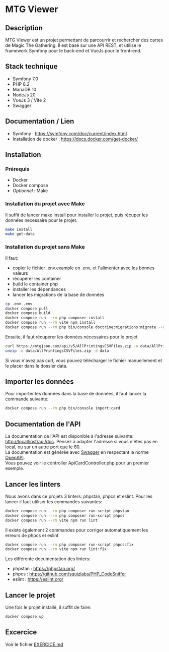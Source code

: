 # MTG Viewer    

## Description
MTG Viewer est un projet permettant de parcourrir et rechercher des cartes de Magic The Gathering. 
Il est basé sur une API REST, et utilise le framework Symfony pour le back-end et VueJs pour le front-end.

## Stack technique
- Symfony 7.0
- PHP 8.2
- MariaDB 10
- NodeJs 20
- VueJs 3 / Vite 2
- Swagger

## Documentation / Lien
- Symfony : https://symfony.com/doc/current/index.html
- Installation de docker : https://docs.docker.com/get-docker/

## Installation
### Prérequis
- Docker
- Docker compose
- *Optionnel* : Make

### Installation du projet avec Make
Il suffit de lancer make install pour installer le projet, puis récuper les données necessaire pour le projet.
```bash
make install
make get-data
```

### Installation du projet sans Make
Il faut: 
- copier le fichier .env.example en .env, et l'alimenter avec les bonnes valeurs
- récupérer les container
- build le container php 
- installer les dépendances 
- lancer les migrations de la base de données

```bash
cp .env .env
docker compose pull
docker compose build
docker compose run --rm php composer install
docker compose run --rm vite npm install
docker compose run --rm php bin/console doctrine:migrations:migrate --no-interaction
````

Ensuite, il faut récupérer les données nécessaires pour le projet
```bash
curl https://mtgjson.com/api/v5/AllPrintingsCSVFiles.zip -o data/AllPrintingsCSVFiles.zip
unzip -o data/AllPrintingsCSVFiles.zip -d data
```
Si vous n'avez pas curl, vous pouvez télécharger le fichier manuellement et le placer dans le dossier data.

## Importer les données
Pour importer les données dans la base de données, il faut lancer la commande suivante:
```bash
docker compose run --rm php bin/console import:card
```

## Documentation de l'API
La documentation de l'API est disponible à l'adresse suivante: [http://localhost/api/doc](http://localhost/api/doc). Pensez à adapter l'adresse si vous n'êtes pas en local, ou sur un autre port que le 80.  
La documentation est générée avec [Swagger](https://swagger.io/) en respectant la norme [OpenAPI](https://swagger.io/specification/).  
Vous pouvez voir le controller ApiCardController.php pour un premier exemple.

## Lancer les linters
Nous avons dans ce projets 3 linters: phpstan, phpcs et eslint.
Pour les lancer il faut utiliser les commandes suivantes:
```bash
docker compose run --rm php composer run-script phpstan
docker compose run --rm php composer run-script phpcs
docker compose run --rm vite npm run lint
```  
Il existe également 2 commandes pour corriger automatiquement les erreurs de phpcs et eslint
```bash
docker compose run --rm php composer run-script phpcs:fix
docker compose run --rm vite npm run lint:fix
```

Les différente documentation des linters:   
- phpstan : https://phpstan.org/
- phpcs : https://github.com/squizlabs/PHP_CodeSniffer
- eslint : https://eslint.org/


## Lancer le projet
Une fois le projet installé, il suffit de faire: 
```bash
docker compose up
```

## Excercice
Voir le fichier [EXERCICE.md](EXERCICE.md)

